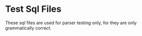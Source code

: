 # Test Sql Files

These sql files are used for parser testing only, 
for they are only grammatically correct.